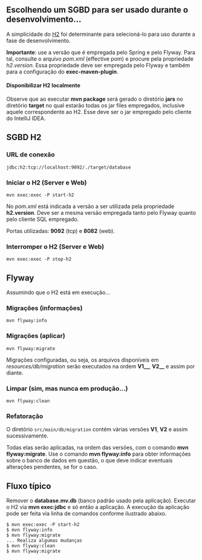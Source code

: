 ## Escolhendo um SGBD para ser usado durante o desenvolvimento...
A simplicidade do [H2](http://www.h2database.com) foi determinante para 
selecioná-lo para uso durante a fase de desenvolvimento.

**Importante**: use a versão que é empregada pelo Spring e pelo Flyway. Para tal,
consulte o arquivo _pom.xml_ (effective pom) e procure pela propriedade
_h2.version_. Essa propriedade deve ser empregada pelo Flyway e também
para a configuração do **exec-maven-plugin**.

#### Disponibilizar H2 localmente
Observe que ao executar **mvn package** será gerado o diretório **jars** no 
diretório **target** no qual estarão todas os jar files empregados, inclusive 
aquele correspondente ao H2. Esse deve ser o jar empregado pelo cliente do 
IntelliJ IDEA. 

## SGBD H2

### URL de conexão
```
jdbc:h2:tcp://localhost:9092/./target/database
```

### Iniciar o H2 (Server e Web)
 
```mvn exec:exec -P start-h2```
 
No _pom.xml_ está indicada a versão
a ser utilizada pela propriedade **h2.version**. Deve ser a mesma versão empregada tanto pelo 
Flyway quanto pelo cliente SQL empregado.

Portas utilizadas: **9092** (tcp) e **8082** (web).

### Interromper o H2 (Server e Web)
 
```mvn exec:exec -P stop-h2```

## Flyway
Assumindo que o H2 está em execução...

### Migrações (informações)

```mvn flyway:info```

### Migrações (aplicar)

```mvn flyway:migrate```

Migrações configuradas, ou seja, os arquivos disponíveis em 
_resources/db/migration_ serão executados na ordem **V1__**, **V2__** e 
assim por diante.

### Limpar (sim, mas nunca em produção...)

```mvn flyway:clean```

### Refatoração

O diretório `src/main/db/migration` contém várias versões **V1**, 
**V2** e assim sucessivamente. 

Todas elas serão aplicadas, na ordem das versões, com o comando
**mvn flyway:migrate**. Use o comando **mvn flyway:info** para obter
informações sobre o banco de dados em questão, o que deve indicar
eventuais alterações pendentes, se for o caso.


## Fluxo típico
Remover o **database.mv.db** (banco padrão usado pela aplicação). Executar o
H2 via **mvn exec:jdbc** e só então a aplicação. A execução da aplicação pode ser
feita via linha de comandos conforme ilustrado abaixo.

```
$ mvn exec:exec -P start-h2
$ mvn flyway:info
$ mvn flyway:migrate
... Realiza algumas mudanças 
$ mvn flyway:clean
$ mvn flyway:migrate
```

